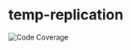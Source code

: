 # temp-replication
![Code Coverage](https://img.shields.io/badge/Code%20Coverage-100%25-success?style=flat)
